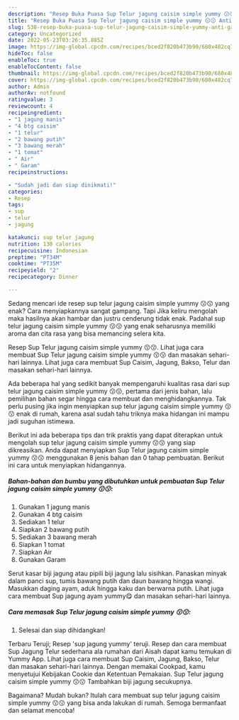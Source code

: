 ```yaml
---
description: "Resep Buka Puasa Sup Telur jagung caisim simple yummy 😗😗 Anti Gagal"
title: "Resep Buka Puasa Sup Telur jagung caisim simple yummy 😗😗 Anti Gagal"
slug: 538-resep-buka-puasa-sup-telur-jagung-caisim-simple-yummy-anti-gagal
category: Uncategorized
date: 2022-05-23T03:26:35.885Z
image: https://img-global.cpcdn.com/recipes/bced2f820b473b90/680x482cq70/sup-telur-jagung-caisim-simple-yummy-foto-resep-utama.jpg
hideToc: false
enableToc: true
enableTocContent: false
thumbnail: https://img-global.cpcdn.com/recipes/bced2f820b473b90/680x482cq70/sup-telur-jagung-caisim-simple-yummy-foto-resep-utama.jpg
cover: https://img-global.cpcdn.com/recipes/bced2f820b473b90/680x482cq70/sup-telur-jagung-caisim-simple-yummy-foto-resep-utama.jpg
author: Admin
authorAv: notfound
ratingvalue: 3
reviewcount: 4
recipeingredient:
- "1 jagung manis"
- "4 btg caisim"
- "1 telur"
- "2 bawang putih"
- "3 bawang merah"
- "1 tomat"
- " Air"
- " Garam"
recipeinstructions:

- "Sudah jadi dan siap dinikmati!"
categories:
- Resep
tags:
- sup
- telur
- jagung

katakunci: sup telur jagung 
nutrition: 130 calories
recipecuisine: Indonesian
preptime: "PT34M"
cooktime: "PT35M"
recipeyield: "2"
recipecategory: Dinner

---
```



Sedang mencari ide resep sup telur jagung caisim simple yummy 😗😗 yang enak? Cara menyiapkannya sangat gampang. Tapi Jika keliru mengolah maka hasilnya akan hambar dan justru cenderung tidak enak. Padahal sup telur jagung caisim simple yummy 😗😗 yang enak seharusnya memiliki aroma dan cita rasa yang bisa memancing selera kita.


Resep Sup Telur jagung caisim simple yummy 😗😗. Lihat juga cara membuat Sup Telur jagung caisim simple yummy 😗😗 dan masakan sehari-hari lainnya. Lihat juga cara membuat Sup Caisim, Jagung, Bakso, Telur dan masakan sehari-hari lainnya.

Ada beberapa hal yang sedikit banyak mempengaruhi kualitas rasa dari sup telur jagung caisim simple yummy 😗😗, pertama dari jenis bahan, lalu pemilihan bahan segar hingga cara membuat dan menghidangkannya. Tak perlu pusing jika ingin menyiapkan sup telur jagung caisim simple yummy 😗😗 enak di rumah, karena asal sudah tahu triknya maka hidangan ini mampu jadi suguhan istimewa.


Berikut ini ada beberapa tips dan trik praktis yang dapat diterapkan untuk mengolah sup telur jagung caisim simple yummy 😗😗 yang siap dikreasikan. Anda dapat menyiapkan Sup Telur jagung caisim simple yummy 😗😗 menggunakan 8 jenis bahan dan 0 tahap pembuatan. Berikut ini cara untuk menyiapkan hidangannya.

<!--inarticleads1-->

##### Bahan-bahan dan bumbu yang dibutuhkan untuk pembuatan Sup Telur jagung caisim simple yummy 😗😗:

1. Gunakan 1 jagung manis
1. Gunakan 4 btg caisim
1. Sediakan 1 telur
1. Siapkan 2 bawang putih
1. Sediakan 3 bawang merah
1. Siapkan 1 tomat
1. Siapkan  Air
1. Gunakan  Garam


Serut kasar biji jagung atau pipili biji jagung lalu sisihkan. Panaskan minyak dalam panci sup, tumis bawang putih dan daun bawang hingga wangi. Masukkan daging ayam, aduk hingga kaku dan berwarna putih. Lihat juga cara membuat Sup jagung ayam yummy😋 dan masakan sehari-hari lainnya. 

<!--inarticleads2-->

##### Cara memasak Sup Telur jagung caisim simple yummy 😗😗:


1. Selesai dan siap dihidangkan!

Terbaru Teruji; Resep &#39;sup jagung yummy&#39; teruji. Resep dan cara membuat Sup Jagung Telur sederhana ala rumahan dari Aisah dapat kamu temukan di Yummy App. Lihat juga cara membuat Sup Caisim, Jagung, Bakso, Telur dan masakan sehari-hari lainnya. Dengan memakai Cookpad, kamu menyetujui Kebijakan Cookie dan Ketentuan Pemakaian. Sup Telur jagung caisim simple yummy 😗😗 Tambahkan biji jagung secukupnya. 

Bagaimana? Mudah bukan? Itulah cara membuat sup telur jagung caisim simple yummy 😗😗 yang bisa anda lakukan di rumah. Semoga bermanfaat dan selamat mencoba!
